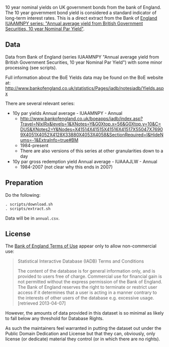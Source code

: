 10 year nominal yields on UK government bonds from the bank of England. The 10
year government bond yield is considered a standard indicator of long-term
interest rates. This is a direct extract from the Bank of [England IUAAMNPY
series: "Annual average yield from British Government Securities, 10 year
Nominal Par Yield"][boe].

[boe]: http://www.bankofengland.co.uk/boeapps/iadb/index.asp?Travel=NIxIRx&levels=1&XNotes=Y&C=DUS&G0Xtop.x=51&G0Xtop.y=7&XNotes2=Y&Nodes=X41514X41515X41516X41517X55047X76909X4051X4052X4128X33880X4053X4058&SectionRequired=I&HideNums=-1&ExtraInfo=true#BM

## Data

Data from Bank of England (series IUAAMNPY "Annual average yield from British
Government Securities, 10 year Nominal Par Yield") with some minor processing
(see scripts).

Full information about the BoE Yields data may be found on the BoE website at:
<http://www.bankofengland.co.uk/statistics/Pages/iadb/notesiadb/Yields.aspx>

There are several relevant series:

* 10y par yields Annual average - IUAAMNPY - Annual
  * http://www.bankofengland.co.uk/boeapps/iadb/index.asp?Travel=NIxIRx&levels=1&XNotes=Y&G0Xtop.x=56&G0Xtop.y=10&C=DUS&XNotes2=Y&Nodes=X41514X41515X41516X41517X55047X76909X4051X4052X4128X33880X4053X4058&SectionRequired=I&HideNums=-1&ExtraInfo=true#BM
  * 1984-present
  * There are also versions of this series at other granularities down to a day
* 10y par gross redemption yield Annual average - IUAAAJLW - Annual
  * 1984-2007 (not clear why this ends in 2007)

## Preparation

Do the following:

    . scripts/download.sh
    . scripts/extract.sh

Data will be in `annual.csv`.

## License

The [Bank of England Terms of Use][tou] appear only to allow non-commercial
use:

> Statistical Interactive Database (IADB) Terms and Conditions
> 
> The content of the database is for general information only, and is provided
> to users free of charge. Commercial use for financial gain is not permitted
> without the express permission of the Bank of England.  The Bank of England
> reserves the right to terminate or restrict user access if it determines that
> a user is acting in a manner contrary to the interests of other users of the
> database e.g. excessive usage. [retrieved 2013-04-07]

[tou]: http://www.bankofengland.co.uk/pages/disclaimer.aspx#Statistics

However, the amounts of data provided in this dataset is so minimal as likely to fall
below any threshold for Database Rights. 

As such the maintainers feel warranted in putting the dataset out under the
Public Domain Dedication and License but that they can, obviously, only license
(or dedicate) material they control (or in which there are no rights).

